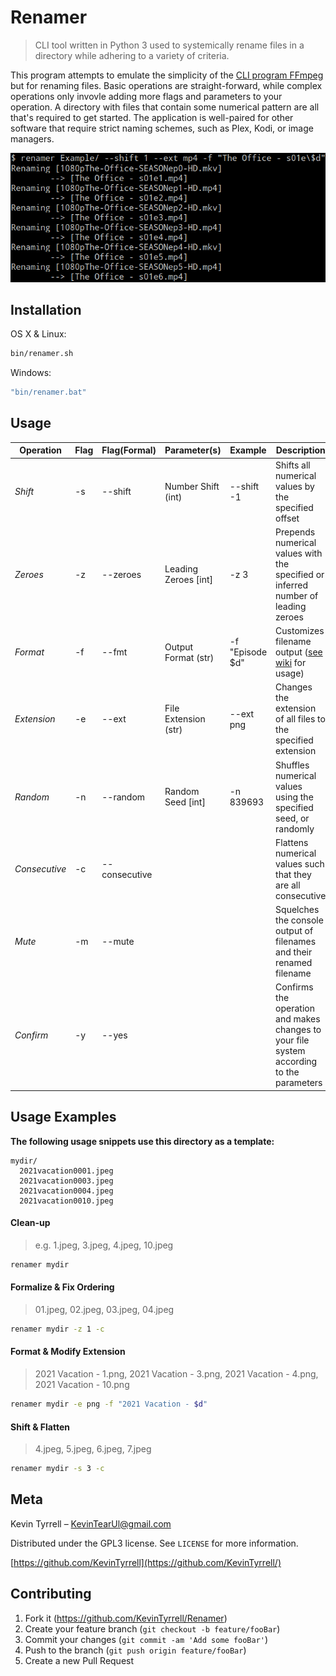 # Renamer
> CLI tool written in Python 3 used to systemically rename files in a directory while adhering to a variety of criteria.

<!---
[![NPM Version][npm-image]][npm-url]
[![Build Status][travis-image]][travis-url]
[![Downloads Stats][npm-downloads]][npm-url]
--->

This program attempts to emulate the simplicity of the [CLI program FFmpeg](https://github.com/FFmpeg/FFmpeg) but for renaming files. Basic operations are straight-forward, while complex operations only invovle adding more flags and parameters to your operation. A directory with files that contain some numerical pattern are all that's required to get started. The application is well-paired for other software that require strict naming schemes, such as Plex, Kodi, or image managers.

![](res/HeaderImage.png)

## Installation

OS X & Linux:

```sh
bin/renamer.sh
```

Windows:

```sh
"bin/renamer.bat"
```

## Usage

| **Operation** | **Flag** | **Flag(Formal)** | **Parameter(s)**     | **Example**     | **Description**                                                                          |
|---------------|----------|------------------|----------------------|-----------------|------------------------------------------------------------------------------------------|
| _Shift_       | -s       | --shift          | Number Shift (int)   | --shift -1      | Shifts all numerical values by the specified offset                                      |
| _Zeroes_      | -z       | --zeroes         | Leading Zeroes [int] | -z 3            | Prepends numerical values with the specified or inferred number of leading zeroes        |
| _Format_      | -f       | --fmt            | Output Format (str)  | -f "Episode $d" | Customizes filename output ([see wiki](https://github.com/KevinTyrrell/Renamer/wiki/Format-Operator) for usage)|
| _Extension_   | -e       | --ext            | File Extension (str) | --ext png       | Changes the extension of all files to the specified extension                            |
| _Random_      | -n       | --random         | Random Seed [int]    | -n 839693       | Shuffles numerical values using the specified seed, or randomly                          |
| _Consecutive_ | -c       | --consecutive    |                      |                 | Flattens numerical values such that they are all consecutive                             |
| _Mute_        | -m       | --mute           |                      |                 | Squelches the console output of filenames and their renamed filename                     |
| _Confirm_     | -y       | --yes            |                      |                 | Confirms the operation and makes changes to your file system according to the parameters |

## Usage Examples

**The following usage snippets use this directory as a template:**
```
mydir/
  2021vacation0001.jpeg
  2021vacation0003.jpeg
  2021vacation0004.jpeg
  2021vacation0010.jpeg
```

#### Clean-up
> e.g. 1.jpeg, 3.jpeg, 4.jpeg, 10.jpeg
```sh
renamer mydir
```

#### Formalize & Fix Ordering
> 01.jpeg, 02.jpeg, 03.jpeg, 04.jpeg
```sh
renamer mydir -z 1 -c
```

#### Format & Modify Extension
> 2021 Vacation - 1.png, 2021 Vacation - 3.png, 2021 Vacation - 4.png, 2021 Vacation - 10.png
```sh
renamer mydir -e png -f "2021 Vacation - $d"
```

#### Shift & Flatten
> 4.jpeg, 5.jpeg, 6.jpeg, 7.jpeg
```sh
renamer mydir -s 3 -c
```

<!--
## Development setup

Describe how to install all development dependencies and how to run an automated test-suite of some kind. Potentially do this for multiple platforms.

```sh
make install
npm test
```
-->

## Meta

Kevin Tyrrell – [KevinTearUl@gmail.com](mailto:KevinTearUl@gmail.com)

Distributed under the GPL3 license. See ``LICENSE`` for more information.

[https://github.com/KevinTyrrell](https://github.com/KevinTyrrell/)

## Contributing

1. Fork it (<https://github.com/KevinTyrrell/Renamer>)
2. Create your feature branch (`git checkout -b feature/fooBar`)
3. Commit your changes (`git commit -am 'Add some fooBar'`)
4. Push to the branch (`git push origin feature/fooBar`)
5. Create a new Pull Request

<!-- Markdown link & img dfn's
[npm-image]: https://img.shields.io/npm/v/datadog-metrics.svg?style=flat-square
[npm-url]: https://npmjs.org/package/datadog-metrics
[npm-downloads]: https://img.shields.io/npm/dm/datadog-metrics.svg?style=flat-square
[travis-image]: https://img.shields.io/travis/dbader/node-datadog-metrics/master.svg?style=flat-square
[travis-url]: https://travis-ci.org/dbader/node-datadog-metrics
[wiki]: https://github.com/yourname/yourproject/wiki
-->
